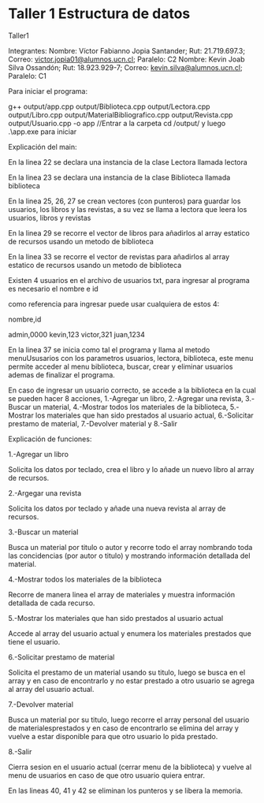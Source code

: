 # Taller 1 Estructura de datos
  Taller1

Integrantes: 
Nombre: Víctor Fabianno Jopia Santander; Rut: 21.719.697.3; Correo: victor.jopia01@alumnos.ucn.cl; Paralelo: C2
Nombre: Kevin Joab Silva Ossandón; Rut: 18.923.929-7; Correo: kevin.silva@alumnos.ucn.cl; Paralelo: C1

Para iniciar el programa: 

g++ output/app.cpp output/Biblioteca.cpp output/Lectora.cpp output/Libro.cpp output/MaterialBibliografico.cpp output/Revista.cpp output/Usuario.cpp -o app
//Entrar a la carpeta
cd /output/ y luego .\app.exe para iniciar

Explicación del main:

En la linea 22 se declara una instancia de la clase Lectora llamada lectora

En la linea 23 se declara una instancia de la clase Biblioteca llamada biblioteca

En la linea 25, 26, 27 se crean vectores (con punteros) para guardar los usuarios, los libros y las revistas, a su vez se llama a lectora que leera los usuarios, libros y revistas

En la linea 29 se recorre el vector de libros para añadirlos al array estatico de recursos usando un metodo de biblioteca

En la linea 33 se recorre el vector de revistas para añadirlos al array estatico de recursos usando un metodo de biblioteca

Existen 4 usuarios en el archivo de usuarios txt, para ingresar al programa es necesario el nombre e id

como referencia para ingresar puede usar cualquiera de estos 4:

nombre,id

admin,0000
kevin,123
victor,321
juan,1234

En la linea 37 se inicia como tal el programa y llama al metodo menuUsusarios con los parametros usuarios, lectora, biblioteca, este menu permite acceder al menu biblioteca, buscar, crear y eliminar usuarios ademas de finalizar el programa. 

En caso de ingresar un usuario correcto, se accede a la biblioteca en la cual se pueden hacer 8 acciones, 1.-Agregar un libro, 2.-Agregar una revista, 3.-Buscar un material, 4.-Mostrar todos los materiales de la biblioteca, 5.-Mostrar los materiales que han sido prestados al usuario actual, 6.-Solicitar prestamo de material, 7.-Devolver material y 8.-Salir

Explicación de funciones:

1.-Agregar un libro

Solicita los datos por teclado, crea el libro y lo añade un nuevo libro al array de recursos.

2.-Argegar una revista

Solicita los datos por teclado y añade una nueva revista al array de recursos.

3.-Buscar un material

Busca un material por titulo o autor y recorre todo el array nombrando toda las concidencias (por autor o titulo) y mostrando información detallada del material.

4.-Mostrar todos los materiales de la biblioteca

Recorre de manera linea el array de materiales y muestra información detallada de cada recurso. 

5.-Mostrar los materiales que han sido prestados al usuario actual 

Accede al array del usuario actual y enumera los materiales prestados que tiene el usuario.

6.-Solicitar prestamo de material

Solicita el prestamo de un material usando su titulo, luego se busca en el array y en caso de encontrarlo y no estar prestado a otro usuario se agrega al array del usuario actual.

7.-Devolver material

Busca un material por su titulo, luego recorre el array personal del usuario de materialesprestados y en caso de encontrarlo se elimina del array y vuelve a estar disponible para que otro usuario lo pida prestado.

8.-Salir

Cierra sesion en el usuario actual (cerrar menu de la biblioteca) y vuelve al menu de usuarios en caso de que otro usuario quiera entrar.

En las lineas 40, 41 y 42 se eliminan los punteros y se libera la memoria. 